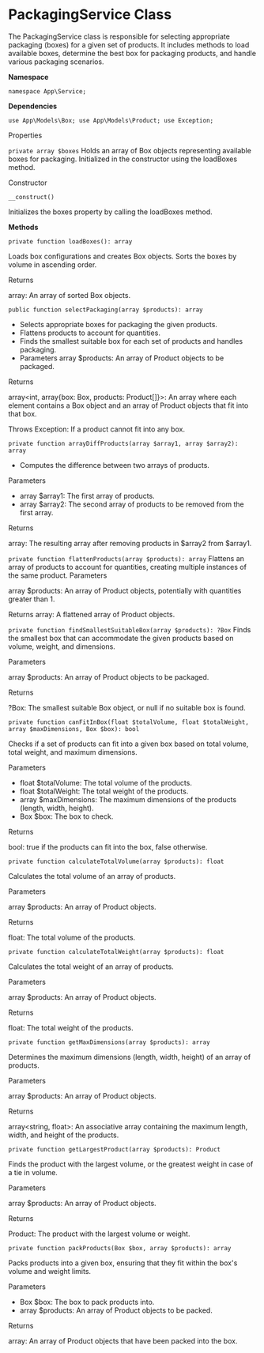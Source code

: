 # **PackagingService Class**

The PackagingService class is responsible for selecting appropriate packaging (boxes) for a given set of products. It includes methods to load available boxes, determine the best box for packaging products, and handle various packaging scenarios.

**Namespace**

`namespace App\Service;`

**Dependencies**

`use App\Models\Box;
use App\Models\Product;
use Exception;`

Properties

`private array $boxes`
Holds an array of Box objects representing available boxes for packaging.
Initialized in the constructor using the loadBoxes method.

Constructor

`__construct()`

Initializes the boxes property by calling the loadBoxes method.

**Methods**

`private function loadBoxes(): array`

Loads box configurations and creates Box objects.
Sorts the boxes by volume in ascending order.

Returns

array: An array of sorted Box objects.

`public function selectPackaging(array $products): array`

* Selects appropriate boxes for packaging the given products.
* Flattens products to account for quantities.
* Finds the smallest suitable box for each set of products and handles packaging.
* Parameters
array $products: An array of Product objects to be packaged.

Returns

array<int, array{box: Box, products: Product[]}>: An array where each element contains a Box object and an array of Product objects that fit into that box.

Throws
Exception: If a product cannot fit into any box.

`private function arrayDiffProducts(array $array1, array $array2): array`

* Computes the difference between two arrays of products.

Parameters

* array $array1: The first array of products.
* array $array2: The second array of products to be removed from the first array.

Returns

array: The resulting array after removing products in $array2 from $array1.

`private function flattenProducts(array $products): array`
Flattens an array of products to account for quantities, creating multiple instances of the same product.
Parameters

array $products: An array of Product objects, potentially with quantities greater than 1.

Returns
array: A flattened array of Product objects.

`private function findSmallestSuitableBox(array $products): ?Box`
Finds the smallest box that can accommodate the given products based on volume, weight, and dimensions.

Parameters

array $products: An array of Product objects to be packaged.

Returns

?Box: The smallest suitable Box object, or null if no suitable box is found.

`private function canFitInBox(float $totalVolume, float $totalWeight, array $maxDimensions, Box $box): bool`

Checks if a set of products can fit into a given box based on total volume, total weight, and maximum dimensions.

Parameters

* float $totalVolume: The total volume of the products.
* float $totalWeight: The total weight of the products.
* array $maxDimensions: The maximum dimensions of the products (length, width, height).
* Box $box: The box to check.

Returns

bool: true if the products can fit into the box, false otherwise.

`private function calculateTotalVolume(array $products): float`

Calculates the total volume of an array of products.

Parameters

array $products: An array of Product objects.

Returns

float: The total volume of the products.

`private function calculateTotalWeight(array $products): float`

Calculates the total weight of an array of products.

Parameters

array $products: An array of Product objects.

Returns

float: The total weight of the products.

`private function getMaxDimensions(array $products): array`

Determines the maximum dimensions (length, width, height) of an array of products.

Parameters

array $products: An array of Product objects.

Returns

array<string, float>: An associative array containing the maximum length, width, and height of the products.

`private function getLargestProduct(array $products): Product`

Finds the product with the largest volume, or the greatest weight in case of a tie in volume.

Parameters

array $products: An array of Product objects.

Returns

Product: The product with the largest volume or weight.

`private function packProducts(Box $box, array $products): array`

Packs products into a given box, ensuring that they fit within the box's volume and weight limits.

Parameters
* Box $box: The box to pack products into.
* array $products: An array of Product objects to be packed.

Returns

array: An array of Product objects that have been packed into the box.
